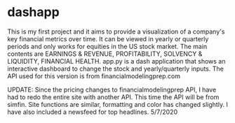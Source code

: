 # dashapp
This is my first project and it aims to provide a visualization of a company's key financial metrics over time. It can be viewed in yearly or quarterly periods and only works for equities in the US stock market. The main contents are EARNINGS & REVENUE, PROFITABILITY, SOLVENCY & LIQUIDITY, FINANCIAL HEALTH. app.py is a dash application that shows an interactive dashboard to change the stock and yearly/quarterly inputs. The API used for this version is from financialmodelingprep.com

UPDATE:
Since the pricing changes to financialmodelingprep API, I have had to redo the entire site with another API. This time the API will be from simfin. Site functions are similar, formatting and color has changed slightly. I have also included a newsfeed for top headlines. 5/7/2020
